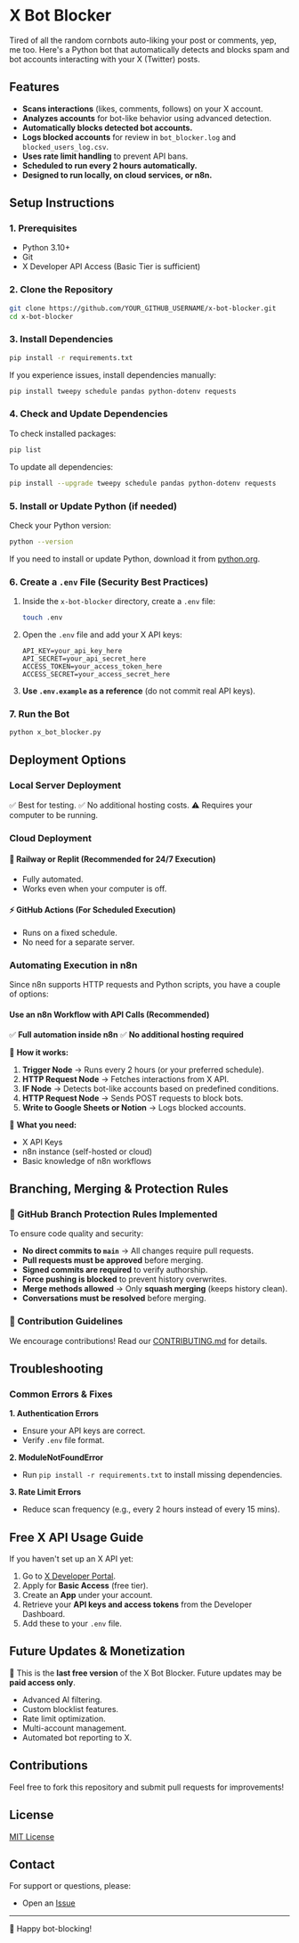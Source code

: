 # X Bot Blocker

Tired of all the random cornbots auto-liking your post or comments, yep, me too. 
Here's a Python bot that automatically detects and blocks spam and bot accounts interacting with your X (Twitter) posts.

## Features
- **Scans interactions** (likes, comments, follows) on your X account.
- **Analyzes accounts** for bot-like behavior using advanced detection.
- **Automatically blocks detected bot accounts.**
- **Logs blocked accounts** for review in `bot_blocker.log` and `blocked_users_log.csv`.
- **Uses rate limit handling** to prevent API bans.
- **Scheduled to run every 2 hours automatically.**
- **Designed to run locally, on cloud services, or n8n.**

## Setup Instructions

### 1. Prerequisites
- Python 3.10+
- Git
- X Developer API Access (Basic Tier is sufficient)

### 2. Clone the Repository
```bash
git clone https://github.com/YOUR_GITHUB_USERNAME/x-bot-blocker.git
cd x-bot-blocker
```

### 3. Install Dependencies
```bash
pip install -r requirements.txt
```
If you experience issues, install dependencies manually:
```bash
pip install tweepy schedule pandas python-dotenv requests
```

### 4. Check and Update Dependencies
To check installed packages:
```bash
pip list
```
To update all dependencies:
```bash
pip install --upgrade tweepy schedule pandas python-dotenv requests
```

### 5. Install or Update Python (if needed)
Check your Python version:
```bash
python --version
```
If you need to install or update Python, download it from [python.org](https://www.python.org/downloads/).

### 6. Create a `.env` File (Security Best Practices)
1. Inside the `x-bot-blocker` directory, create a `.env` file:
   ```bash
   touch .env
   ```
2. Open the `.env` file and add your X API keys:
   ```
   API_KEY=your_api_key_here
   API_SECRET=your_api_secret_here
   ACCESS_TOKEN=your_access_token_here
   ACCESS_SECRET=your_access_secret_here
   ```
3. **Use `.env.example` as a reference** (do not commit real API keys).

### 7. Run the Bot
```bash
python x_bot_blocker.py
```

## Deployment Options

### Local Server Deployment
✅ Best for testing.
✅ No additional hosting costs.
⚠ Requires your computer to be running.

### Cloud Deployment
#### 🚀 Railway or Replit (Recommended for 24/7 Execution)
- Fully automated.
- Works even when your computer is off.

#### ⚡ GitHub Actions (For Scheduled Execution)
- Runs on a fixed schedule.
- No need for a separate server.

### Automating Execution in n8n
Since n8n supports HTTP requests and Python scripts, you have a couple of options:
#### **Use an n8n Workflow with API Calls (Recommended)**
✅ **Full automation inside n8n**
✅ **No additional hosting required**

🚀 **How it works:**
1. **Trigger Node** → Runs every 2 hours (or your preferred schedule).
2. **HTTP Request Node** → Fetches interactions from X API.
3. **IF Node** → Detects bot-like accounts based on predefined conditions.
4. **HTTP Request Node** → Sends POST requests to block bots.
5. **Write to Google Sheets or Notion** → Logs blocked accounts.

🔹 **What you need:**
- X API Keys
- n8n instance (self-hosted or cloud)
- Basic knowledge of n8n workflows

## Branching, Merging & Protection Rules
### **🚀 GitHub Branch Protection Rules Implemented**
To ensure code quality and security:
- **No direct commits to `main`** → All changes require pull requests.
- **Pull requests must be approved** before merging.
- **Signed commits are required** to verify authorship.
- **Force pushing is blocked** to prevent history overwrites.
- **Merge methods allowed** → Only **squash merging** (keeps history clean).
- **Conversations must be resolved** before merging.

### **🚀 Contribution Guidelines**
We encourage contributions! Read our [CONTRIBUTING.md](CONTRIBUTING.md) for details.

## Troubleshooting
### Common Errors & Fixes
**1. Authentication Errors**
- Ensure your API keys are correct.
- Verify `.env` file format.

**2. ModuleNotFoundError**
- Run `pip install -r requirements.txt` to install missing dependencies.

**3. Rate Limit Errors**
- Reduce scan frequency (e.g., every 2 hours instead of every 15 mins).

## Free X API Usage Guide
If you haven't set up an X API yet:
1. Go to [X Developer Portal](https://developer.twitter.com/).
2. Apply for **Basic Access** (free tier).
3. Create an **App** under your account.
4. Retrieve your **API keys and access tokens** from the Developer Dashboard.
5. Add these to your `.env` file.

## Future Updates & Monetization
🚀 This is the **last free version** of the X Bot Blocker. Future updates may be **paid access only**.
- Advanced AI filtering.
- Custom blocklist features.
- Rate limit optimization.
- Multi-account management.
- Automated bot reporting to X.

## Contributions
Feel free to fork this repository and submit pull requests for improvements!

## License
[MIT License](LICENSE)


## Contact
For support or questions, please:
- Open an [Issue](https://github.com/curious-keeper/x-bot-blocker/issues)


---
🚀 Happy bot-blocking!

